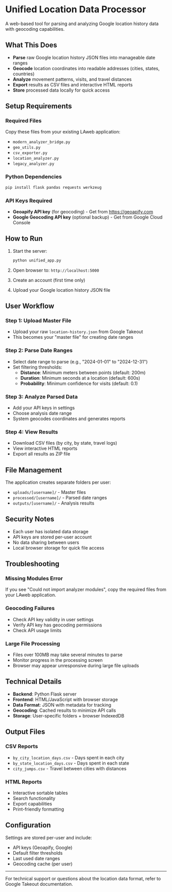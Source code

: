 # Unified Location Data Processor

A web-based tool for parsing and analyzing Google location history data with geocoding capabilities.

## What This Does

- **Parse** raw Google location history JSON files into manageable date ranges
- **Geocode** location coordinates into readable addresses (cities, states, countries)
- **Analyze** movement patterns, visits, and travel distances
- **Export** results as CSV files and interactive HTML reports
- **Store** processed data locally for quick access

## Setup Requirements

### Required Files
Copy these files from your existing LAweb application:
- `modern_analyzer_bridge.py`
- `geo_utils.py` 
- `csv_exporter.py`
- `location_analyzer.py`
- `legacy_analyzer.py`

### Python Dependencies
```bash
pip install flask pandas requests werkzeug
```

### API Keys Required
- **Geoapify API key** (for geocoding) - Get from https://geoapify.com
- **Google Geocoding API key** (optional backup) - Get from Google Cloud Console

## How to Run

1. Start the server:
   ```bash
   python unified_app.py
   ```

2. Open browser to: `http://localhost:5000`

3. Create an account (first time only)

4. Upload your Google location history JSON file

## User Workflow

### Step 1: Upload Master File
- Upload your raw `location-history.json` from Google Takeout
- This becomes your "master file" for creating date ranges

### Step 2: Parse Date Ranges  
- Select date range to parse (e.g., "2024-01-01" to "2024-12-31")
- Set filtering thresholds:
  - **Distance**: Minimum meters between points (default: 200m)
  - **Duration**: Minimum seconds at a location (default: 600s) 
  - **Probability**: Minimum confidence for visits (default: 0.1)

### Step 3: Analyze Parsed Data
- Add your API keys in settings
- Choose analysis date range
- System geocodes coordinates and generates reports

### Step 4: View Results
- Download CSV files (by city, by state, travel logs)
- View interactive HTML reports
- Export all results as ZIP file

## File Management

The application creates separate folders per user:
- `uploads/[username]/` - Master files
- `processed/[username]/` - Parsed date ranges  
- `outputs/[username]/` - Analysis results

## Security Notes

- Each user has isolated data storage
- API keys are stored per-user account
- No data sharing between users
- Local browser storage for quick file access

## Troubleshooting

### Missing Modules Error
If you see "Could not import analyzer modules", copy the required files from your LAweb application.

### Geocoding Failures  
- Check API key validity in user settings
- Verify API key has geocoding permissions
- Check API usage limits

### Large File Processing
- Files over 100MB may take several minutes to parse
- Monitor progress in the processing screen
- Browser may appear unresponsive during large file uploads

## Technical Details

- **Backend**: Python Flask server
- **Frontend**: HTML/JavaScript with browser storage
- **Data Format**: JSON with metadata for tracking
- **Geocoding**: Cached results to minimize API calls
- **Storage**: User-specific folders + browser IndexedDB

## Output Files

### CSV Reports
- `by_city_location_days.csv` - Days spent in each city
- `by_state_location_days.csv` - Days spent in each state  
- `city_jumps.csv` - Travel between cities with distances

### HTML Reports
- Interactive sortable tables
- Search functionality
- Export capabilities
- Print-friendly formatting

## Configuration

Settings are stored per-user and include:
- API keys (Geoapify, Google)
- Default filter thresholds
- Last used date ranges
- Geocoding cache (per user)

---

For technical support or questions about the location data format, refer to Google Takeout documentation.